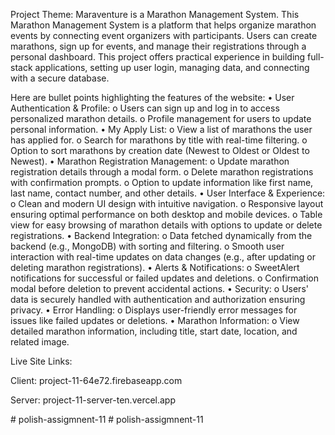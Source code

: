 Project Theme:
Maraventure is a Marathon Management System.
This Marathon Management System is a platform that helps organize marathon events by connecting event organizers with participants. Users can create marathons, sign up for events, and manage their registrations through a personal dashboard. This project offers practical experience in building full-stack applications, setting up user login, managing data, and connecting with a secure database.

Here are bullet points highlighting the features of the website:
•	User Authentication & Profile:
o	Users can sign up and log in to access personalized marathon details.
o	Profile management for users to update personal information.
•	My Apply List:
o	View a list of marathons the user has applied for.
o	Search for marathons by title with real-time filtering.
o	Option to sort marathons by creation date (Newest to Oldest or Oldest to Newest).
•	Marathon Registration Management:
o	Update marathon registration details through a modal form.
o	Delete marathon registrations with confirmation prompts.
o	Option to update information like first name, last name, contact number, and other details.
•	User Interface & Experience:
o	Clean and modern UI design with intuitive navigation.
o	Responsive layout ensuring optimal performance on both desktop and mobile devices.
o	Table view for easy browsing of marathon details with options to update or delete registrations.
•	Backend Integration:
o	Data fetched dynamically from the backend (e.g., MongoDB) with sorting and filtering.
o	Smooth user interaction with real-time updates on data changes (e.g., after updating or deleting marathon registrations).
•	Alerts & Notifications:
o	SweetAlert notifications for successful or failed updates and deletions.
o	Confirmation modal before deletion to prevent accidental actions.
•	Security:
o	Users' data is securely handled with authentication and authorization ensuring privacy.
•	Error Handling:
o	Displays user-friendly error messages for issues like failed updates or deletions.
•	Marathon Information:
o	View detailed marathon information, including title, start date, location, and related image.


Live Site Links:

Client: project-11-64e72.firebaseapp.com

Server: project-11-server-ten.vercel.app

#   p o l i s h - a s s i g m n e n t - 1 1  
 #   p o l i s h - a s s i g m n e n t - 1 1  
 